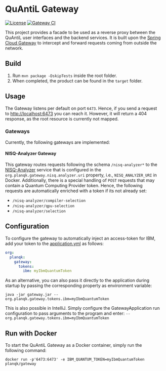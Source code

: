 # QuAntiL Gateway

[![License](https://img.shields.io/badge/License-Apache%202.0-blue.svg)](https://opensource.org/licenses/Apache-2.0)
[![Gateway CI](https://github.com/UST-QuAntiL/Gateway/actions/workflows/build.yml/badge.svg?branch=main)](https://github.com/UST-QuAntiL/Gateway/actions/workflows/build.yml)

This project provides a facade to be used as a reverse proxy between the QuAntiL user interfaces and the backend
services.
It is built upon the [Spring Cloud Gateway](https://spring.io/projects/spring-cloud-gateway) to intercept and forward
requests coming from outside the network.

## Build

1. Run `mvn package -DskipTests` inside the root folder.
2. When completed, the product can be found in the `target` folder.

## Usage

The Gateway listens per default on port `6473`.
Hence, if you send a request to <http://localhost:6473> you can reach it. However, it will return a 404 response, as the root resource is currently not mapped.

### Gateways

Currently, the following gateways are implemented:

#### NISQ-Analyzer Gateway

This gateway routes requests following the schema ``/nisq-analyzer*`` to the [NISQ-Analyzer](https://github.com/QuAntiL/nisq-analyzer) service that is configured in the `org.planqk.gateway.nisq.analyzer.uri` property, i.e., `NISQ_ANALYZER_URI` in Docker.
Additionally, there is a special handling of `POST` requests that may contain a Quantum Computing Provider token.
Hence, the following requests are automatically enriched with a token if its not already set:

- `/nisq-analyzer/compiler-selection`
- `/nisq-analyzer/qpu-selection`
- `/nisq-analyzer/selection`


## Configuration

To configure the gateway to automatically inject an access-token for IBM, add your token to
the [application.yml](src/main/resources/application.yaml) as follows:

```yaml
org:
  planqk:
    gateway:
      tokens:
        ibm: myIbmQuantumToken
```

As an alternative, you can also pass it directly to the application during startup by passing the corresponding property
as environment variable:

````shell
java -jar gateway.jar --org.planqk.gateway.tokens.ibm=myIbmQuantumToken
````

This is also possible in IntelliJ.
Simply configure the GatewayApplication run configuration to pass arguments to the program and enter:
``--org.planqk.gateway.tokens.ibm=myIbmQuantumToken``


## Run with Docker

To start the QuAntiL Gateway as a Docker container, simply run the following command:

```shell
docker run -p'6473:6473' -e IBM_QUANTUM_TOKEN=myIbmQuantumToken planqk/gateway
```

